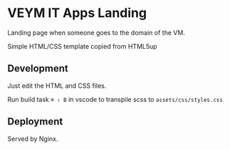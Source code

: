 # VEYM IT Apps Landing

Landing page when someone goes to the domain of the VM.

Simple HTML/CSS template copied from HTML5up

## Development

Just edit the HTML and CSS files.

Run build task `⌘ ⇧ B` in vscode to transpile scss to `assets/css/styles.css`

## Deployment

Served by Nginx.
